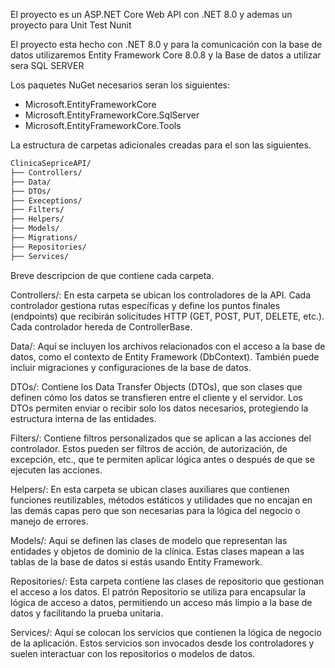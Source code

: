 El proyecto es un ASP.NET Core Web API  con .NET 8.0 y ademas un proyecto para Unit Test  Nunit

El proyecto esta hecho con .NET 8.0 y para la comunicación  con la base de datos utilizaremos Entity Framework  Core 8.0.8  y la Base de datos a utilizar sera SQL SERVER

Los paquetes NuGet necesarios seran los siguientes: 

- Microsoft.EntityFrameworkCore
- Microsoft.EntityFrameworkCore.SqlServer
- Microsoft.EntityFrameworkCore.Tools

La estructura de carpetas adicionales creadas para el son las siguientes. 

```bash
ClinicaSepriceAPI/
├── Controllers/
├── Data/
├── DTOs/
├── Execeptions/
├── Filters/
├── Helpers/
├── Models/
├── Migrations/
├── Repositories/
├── Services/
```
Breve descripcion de que contiene cada carpeta. 

Controllers/: En esta carpeta se ubican los controladores de la API. Cada controlador gestiona rutas específicas y define los puntos finales (endpoints) que recibirán solicitudes HTTP (GET, POST, PUT, DELETE, etc.). Cada controlador hereda de ControllerBase.

Data/: Aquí se incluyen los archivos relacionados con el acceso a la base de datos, como el contexto de Entity Framework (DbContext). También puede incluir migraciones y configuraciones de la base de datos.

DTOs/: Contiene los Data Transfer Objects (DTOs), que son clases que definen cómo los datos se transfieren entre el cliente y el servidor. Los DTOs permiten enviar o recibir solo los datos necesarios, protegiendo la estructura interna de las entidades.

Filters/: Contiene filtros personalizados que se aplican a las acciones del controlador. Estos pueden ser filtros de acción, de autorización, de excepción, etc., que te permiten aplicar lógica antes o después de que se ejecuten las acciones.

Helpers/: En esta carpeta se ubican clases auxiliares que contienen funciones reutilizables, métodos estáticos y utilidades que no encajan en las demás capas pero que son necesarias para la lógica del negocio o manejo de errores.

Models/: Aquí se definen las clases de modelo que representan las entidades y objetos de dominio de la clínica. Estas clases mapean a las tablas de la base de datos si estás usando Entity Framework.

Repositories/: Esta carpeta contiene las clases de repositorio que gestionan el acceso a los datos. El patrón Repositorio se utiliza para encapsular la lógica de acceso a datos, permitiendo un acceso más limpio a la base de datos y facilitando la prueba unitaria.

Services/: Aquí se colocan los servicios que contienen la lógica de negocio de la aplicación. Estos servicios son invocados desde los controladores y suelen interactuar con los repositorios o modelos de datos.



